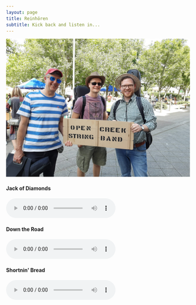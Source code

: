 ```yaml
---
layout: page
title: Reinhören
subtitle: Kick back and listen in...
---
```

![](/assets/img/notPlaying.jpeg)

#### Jack of Diamonds
 <audio controls>
     <source src="/assets/mp3/jackofdiamonds.m4a" type="audio/mpeg">
</audio>

#### Down the Road
 <audio controls>
     <source src="/assets/mp3/jam_session.mp3" type="audio/mpeg">
</audio>

#### Shortnin' Bread
 <audio controls>
     <source src="/assets/mp3/shortningbread.mp3" type="audio/mpeg">
</audio>

